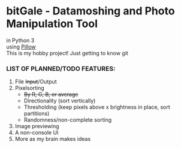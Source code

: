 # bitGale - Datamoshing and Photo Manipulation Tool
in Python 3  
using [Pillow](https://github.com/python-pillow/Pillow)  
This is my hobby project! Just getting to know git

<h3>LIST OF PLANNED/TODO FEATURES:</h3>
<OL>
<LI>File <strike>Input</strike>/Output  
<LI>Pixelsorting
<UL>
<LI><strike>By R, G, B, or average</strike>  
<LI>Directionality (sort vertically)  
<LI>Thresholding (keep pixels above x brightness in place, sort partitions)
<LI>Randomness/non-complete sorting
</UL>
<LI>Image previewing
<LI>A non-console UI  
<LI>More as my brain makes ideas  
</OL>
